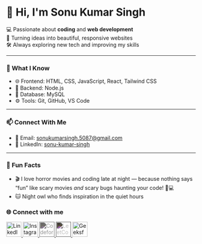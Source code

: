 # 👋 Hi, I'm Sonu Kumar Singh

💻 Passionate about **coding** and **web development**  
🚀 Turning ideas into beautiful, responsive websites  
🛠️ Always exploring new tech and improving my skills  

---

### 🧠 What I Know

- 🌐 Frontend: HTML, CSS, JavaScript, React, Tailwind CSS  
- 🧱 Backend: Node.js 
- 💾 Database: MySQL  
- ⚙️ Tools: Git, GitHub, VS Code 

---

### 📫 Connect With Me

- 📧 Email: sonukumarsingh.5087@gmail.com  
- 💼 LinkedIn: [sonu-kumar-singh](https://www.linkedin.com/in/sonu-kumar-singh-9729bb328)  

---

### 🧩 Fun Facts

- 🎬 I love horror movies and coding late at night — because nothing says “fun” like scary movies *and* scary bugs haunting your code! 👻💻  
- 🐱 Night owl who finds inspiration in the quiet hours



### 🌐 Connect with me

<p align="left">
  <a href="https://www.linkedin.com/in/sonu-kumar-singh-9729bb328" target="_blank" rel="noreferrer">
    <img src="[https://cdn.jsdelivr.net/gh/devicons/devicon/icons/linkedin/linkedin-original.svg](https://img.icons8.com/?size=100&id=xuvGCOXi8Wyg&format=png&color=000000)" alt="LinkedIn" width="40" />
  </a>
  <a href="https://www.instagram.com/_dumbsonu" target="_blank" rel="noreferrer">
    <img src="https://cdn.jsdelivr.net/gh/devicons/devicon/icons/instagram/instagram-original.svg" alt="Instagram" width="40" />
  </a>
  <a href="https://codeforces.com/profile/sonukumarsingh.5087" target="_blank" rel="noreferrer">
    <img src="https://cdn.jsdelivr.net/gh/simple-icons/simple-icons/icons/codeforces.svg" alt="Codeforces" width="40" style="filter: invert(0.6);" />
  </a>
  <a href="https://leetcode.com/codedBySonu" target="_blank" rel="noreferrer">
    <img src="https://cdn.jsdelivr.net/gh/simple-icons/simple-icons/icons/leetcode.svg" alt="LeetCode" width="40" style="filter: invert(0.8);" />
  </a>
  <a href="https://auth.geeksforgeeks.org/user/24cd3uwii/profile" target="_blank" rel="noreferrer">
    <img src="https://media.geeksforgeeks.org/wp-content/cdn-uploads/gfg_200X200.png" alt="GeeksforGeeks" width="40" />
  </a>
</p>
